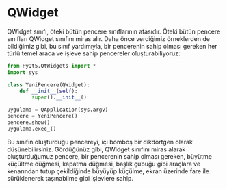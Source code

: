 # QWidget

QWidget sınıfı, öteki bütün pencere sınıflarının atasıdır. Öteki bütün pencere sınıfları QWidget sınıfını miras alır. Daha önce verdiğimiz örneklerden de bildiğimiz gibi, bu sınıf yardımıyla, bir pencerenin sahip olması gereken her türlü temel araca ve işleve sahip pencereler oluşturabiliyoruz:

```python
from PyQt5.QtWidgets import *
import sys

class YeniPencere(QWidget):
    def __init__(self):
        super().__init__()

uygulama = QApplication(sys.argv)
pencere = YeniPencere()
pencere.show()
uygulama.exec_()
```

Bu sınıfın oluşturduğu pencereyi, içi bomboş bir dikdörtgen olarak düşünebilirsiniz. Gördüğünüz gibi, QWidget sınıfını miras alarak oluşturduğumuz pencere, bir pencerenin sahip olması gereken, büyütme küçültme düğmesi, kapatma düğmesi, başlık çubuğu gibi araçlara ve kenarından tutup çekildiğinde büyüyüp küçülme, ekran üzerinde fare ile sürüklenerek taşınabilme gibi işlevlere sahip.

